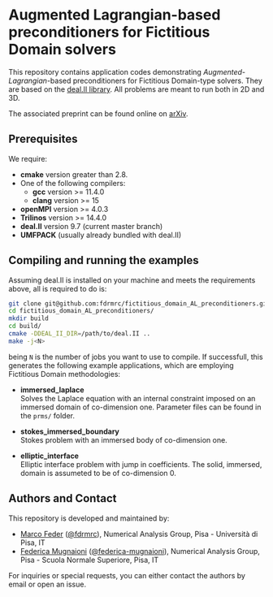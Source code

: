# Augmented Lagrangian-based preconditioners for Fictitious Domain solvers

This repository contains application codes demonstrating *Augmented-Lagrangian*-based preconditioners for Fictitious Domain-type solvers. They
are based on the [deal.II library](https://www.dealii.org). All problems are meant to run both in 2D and 3D.

The associated preprint can be found online on [arXiv](https://arxiv.org/abs/2504.11339).



## Prerequisites

We require:
- **cmake** version greater than 2.8.
- One of the following compilers:
  -  **gcc** version  >= 11.4.0
  -  **clang** version >= 15
- **openMPI** version  >= 4.0.3
- **Trilinos** version >= 14.4.0
- **deal.II** version 9.7 (current master branch)
- **UMFPACK** (usually already bundled with deal.II)


## Compiling and running the examples 
Assuming deal.II is installed on your machine and meets the requirements above, all is required to do is:

```bash
git clone git@github.com:fdrmrc/fictitious_domain_AL_preconditioners.git
cd fictitious_domain_AL_preconditioners/
mkdir build
cd build/
cmake -DDEAL_II_DIR=/path/to/deal.II ..
make -j<N>
```
being ```N``` is the number of jobs you want to use to compile. If successfull, this generates the following example applications, which are
employing Fictitious Domain methodologies:

* **immersed_laplace**  
  Solves the Laplace equation with an internal constraint imposed on an immersed domain of co-dimension one. Parameter files can be found
  in the `prms/` folder.

* **stokes_immersed_boundary**  
Stokes problem with an immersed body of co-dimension one.

* **elliptic_interface**  
  Elliptic interface problem with jump in coefficients. The solid, immersed, domain is assumeted to be of co-dimension 0.









## Authors and Contact

This repository is developed and maintained by:
- [Marco Feder](https://www.math.sissa.it/users/marco-feder) ([@fdrmrc](https://github.com/fdrmrc)), Numerical Analysis Group, Pisa - Università di Pisa, IT
- [Federica Mugnaioni](https://numpi.dm.unipi.it/people/federica-mugnaioni/) ([@federica-mugnaioni](https://github.com/federica-mugnaioni)), Numerical Analysis Group, Pisa - Scuola Normale Superiore, Pisa, IT

For inquiries or special requests, you can either contact the authors by email or open an issue.

